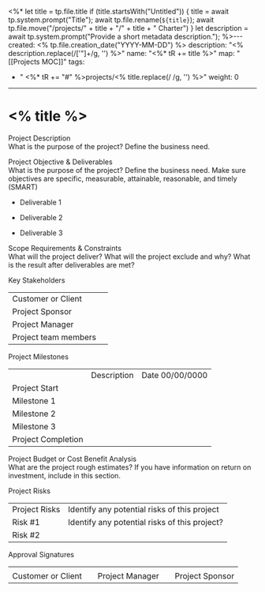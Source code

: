 <%*
  let title = tp.file.title
  if (title.startsWith("Untitled")) {
    title = await tp.system.prompt("Title");
    await tp.file.rename(`${title}`);
    await tp.file.move("/projects/" + title + "/" + title + " Charter")
  } 
  let description = await tp.system.prompt("Provide a short metadata description.");
%>---
created: <% tp.file.creation_date("YYYY-MM-DD") %>
description: "<% description.replace(/['"]+/g, '') %>"
name: "<%* tR += title %>"
map: "[[Projects MOC]]"
tags: 
 - " <%* tR += "#" %>projects/<% title.replace(/ /g, '') %>"
weight: 0
---
# <% title %>

Project Description  
What is the purpose of the project? Define the business need.  
  
Project Objective & Deliverables  
What is the purpose of the project? Define the business need. Make sure objectives are specific, measurable, attainable, reasonable, and timely (SMART)

- Deliverable 1
    
- Deliverable 2
    
- Deliverable 3
    

  

Scope Requirements & Constraints  
What will the project deliver? What will the project exclude and why? What is the result after deliverables are met? 

  
Key Stakeholders 

|   |   |
|---|---|
|Customer or Client||
|Project Sponsor||
|Project Manager||
|Project team members||

  
Project Milestones 

|   |   |   |
|---|---|---|
||Description|Date 00/00/0000|
|Project Start|||
|Milestone 1|||
|Milestone 2|||
|Milestone 3|||
|Project Completion|||

  
Project Budget or Cost Benefit Analysis  
What are the project rough estimates? If you have information on return on investment, include in this section. 

  
Project Risks 

|   |   |
|---|---|
|Project Risks|Identify any potential risks of this project|
|Risk #1|Identify any potential risks of this project?|
|Risk #2||

  

Approval Signatures 

|   |   |   |   |   |
|---|---|---|---|---|
||||||
|Customer or Client||Project Manager||Project Sponsor|